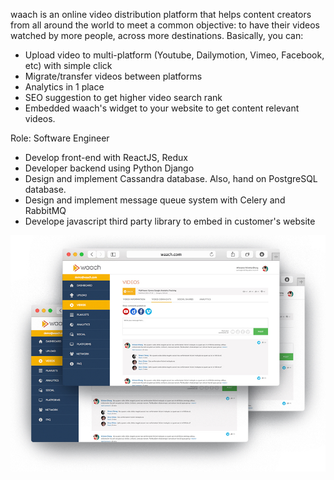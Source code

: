 waach is an online video distribution platform that helps content creators from all around the world to meet a common objective: to have their videos watched by more people, across more destinations.
Basically, you can:
- Upload video to multi-platform (Youtube, Dailymotion, Vimeo, Facebook, etc) with simple click
- Migrate/transfer videos between platforms
- Analytics in 1 place
- SEO suggestion to get higher video search rank
- Embedded waach's widget to your website to get content relevant videos.

Role: Software Engineer

- Develop front-end with ReactJS, Redux
- Developer backend using Python Django
- Design and implement Cassandra database. Also, hand on PostgreSQL database.
- Design and implement message queue system with Celery and RabbitMQ
- Develope javascript third party library to embed in customer's website

![Project Image](../../assets/images/projects/waach.jpg)
